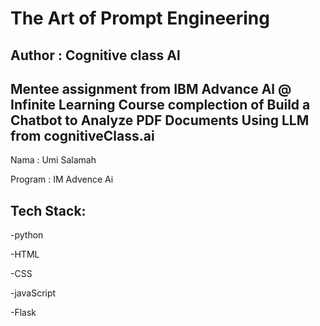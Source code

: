 # The Art of Prompt Engineering 
## Author : Cognitive class Al

Mentee assignment from IBM Advance Al @ Infinite Learning 
Course complection of Build a Chatbot to Analyze PDF Documents Using LLM from cognitiveClass.ai
---

Nama : Umi Salamah 

Program : IM Advence Ai 

## Tech Stack:

-python

-HTML

-CSS

-javaScript

-Flask

